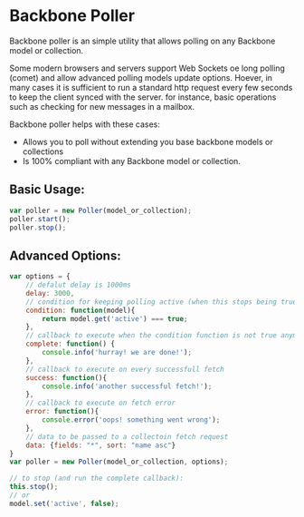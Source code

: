 Backbone Poller
===============
Backbone poller is an simple utility that allows polling on any Backbone model or collection.

Some modern browsers and servers support Web Sockets oe long polling (comet) and allow advanced polling models update options.
Hoever, in many cases it is sufficient to run a standard http request every few seconds to keep the client synced with the server.
for instance, basic operations such as checking for new messages in a mailbox.

Backbone poller helps with these cases:

- Allows you to poll without extending you base backbone models or collections
- Is 100% compliant with any Backbone model or collection.

Basic Usage:
------------
``` javascript
var poller = new Poller(model_or_collection);
poller.start();
poller.stop();
```

Advanced Options:
-----------------
``` javascript
var options = {
	// defalut delay is 1000ms
    delay: 3000, 
    // condition for keeping polling active (when this stops being true, polling will stop)
    condition: function(model){
        return model.get('active') === true;
    },
    // callback to execute when the condition function is not true anymore, or when calling stop()
    complete: function() { 
        console.info('hurray! we are done!'); 
    },
    // callback to execute on every successfull fetch
    success: function(){ 
        console.info('another successful fetch!'); 
    },
    // callback to execute on fetch error
    error: function(){ 
        console.error('oops! something went wrong'); 
    },
    // data to be passed to a collectoin fetch request
    data: {fields: "*", sort: "name asc"}
}
var poller = new Poller(model_or_collection, options);

// to stop (and run the complete callback):
this.stop();
// or
model.set('active', false);
```
